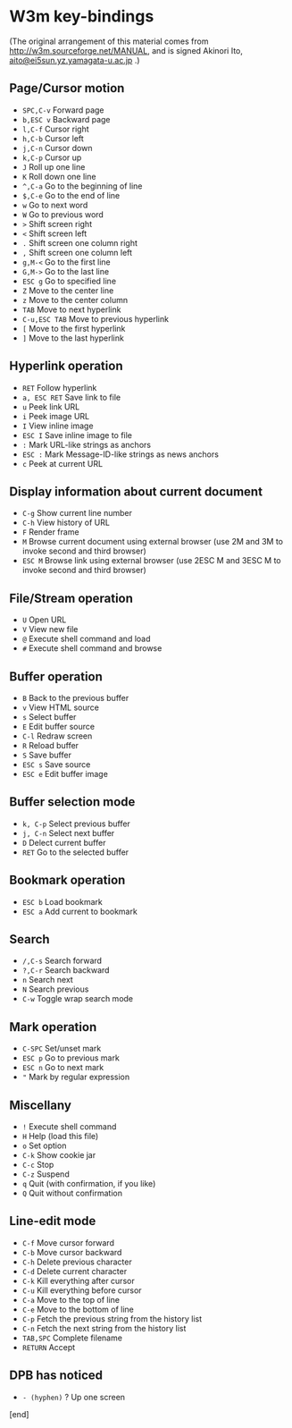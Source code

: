 W3m key-bindings
===================
(The original arrangement of this material comes from http://w3m.sourceforge.net/MANUAL, and is signed Akinori Ito, aito@ei5sun.yz.yamagata-u.ac.jp .)

Page/Cursor motion
------------------
 * `SPC,C-v`	Forward page
 * `b,ESC v`	Backward page
 * `l,C-f`	Cursor right
 * `h,C-b`	Cursor left
 * `j,C-n`	Cursor down
 * `k,C-p`	Cursor up
 * `J`	Roll up one line
 * `K`	Roll down one line
 * `^,C-a`	Go to the beginning of line
 * `$,C-e`	Go to the end of line
 * `w`	Go to next word
 * `W`	Go to previous word
 * `>`	Shift screen right
 * `<`	Shift screen left
 * `.`	Shift screen one column right
 * `,`	Shift screen one column left
 * `g,M-<`	Go to the first line
 * `G,M->`	Go to the last line
 * `ESC g`	Go to specified line
 * `Z`	Move to the center line
 * `z`	Move to the center column
 * `TAB`	Move to next hyperlink
 * `C-u,ESC TAB`	Move to previous hyperlink
 * `[`	Move to the first hyperlink
 * `]`	Move to the last hyperlink

Hyperlink operation
-------------------
 * `RET`	Follow hyperlink
 * `a, ESC RET`	Save link to file
 * `u`	Peek link URL
 * `i`	Peek image URL
 * `I`	View inline image
 * `ESC I`	Save inline image to file
 * `:`	Mark URL-like strings as anchors
 * `ESC :`	Mark Message-ID-like strings as news anchors
 * `c`	Peek at current URL

Display information about current document
------------------------------------------
 * `C-g`	Show current line number
 * `C-h`	View history of URL
 * `F`	Render frame
 * `M`	Browse current document using external browser (use 2M and 3M to invoke second and third browser)
 * `ESC M`	Browse link using external browser (use 2ESC M and 3ESC M to invoke second and third browser)

File/Stream operation
---------------------
 * `U`	Open URL
 * `V`	View new file
 * `@`	Execute shell command and load
 * `#`	Execute shell command and browse

Buffer operation
----------------
 * `B`	Back to the previous buffer
 * `v`	View HTML source
 * `s`	Select buffer
 * `E`	Edit buffer source
 * `C-l`	Redraw screen
 * `R`	Reload buffer
 * `S`	Save buffer
 * `ESC s`	Save source
 * `ESC e`	Edit buffer image

Buffer selection mode
---------------------
 * `k, C-p`	Select previous buffer
 * `j, C-n`	Select next buffer
 * `D`	Delect current buffer
 * `RET`	Go to the selected buffer

Bookmark operation
------------------
 * `ESC b`	Load bookmark
 * `ESC a`	Add current to bookmark

Search
------
 * `/,C-s`	Search forward
 * `?,C-r`	Search backward
 * `n`	Search next
 * `N`	Search previous
 * `C-w`	Toggle wrap search mode

Mark operation
--------------
 * `C-SPC`	Set/unset mark
 * `ESC p`	Go to previous mark
 * `ESC n`	Go to next mark
 * `"`	Mark by regular expression

Miscellany
----------
 * `!`	Execute shell command
 * `H`	Help (load this file)
 * `o`	Set option
 * `C-k`	Show cookie jar
 * `C-c`	Stop
 * `C-z`	Suspend
 * `q`	Quit (with confirmation, if you like)
 * `Q`	Quit without confirmation

Line-edit mode
--------------
 * `C-f`	Move cursor forward
 * `C-b`	Move cursor backward
 * `C-h`	Delete previous character
 * `C-d`	Delete current character
 * `C-k`	Kill everything after cursor
 * `C-u`	Kill everything before cursor
 * `C-a`	Move to the top of line
 * `C-e`	Move to the bottom of line
 * `C-p`	Fetch the previous string from the history list
 * `C-n`	Fetch the next string from the history list
 * `TAB,SPC`	Complete filename
 * `RETURN`	Accept

DPB has noticed
---------------

 * `- (hyphen)`	? Up one screen

[end]
